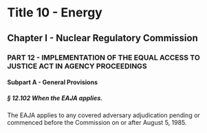 
# Title 10 - Energy
## Chapter I - Nuclear Regulatory Commission
### PART 12 - IMPLEMENTATION OF THE EQUAL ACCESS TO JUSTICE ACT IN AGENCY PROCEEDINGS
#### Subpart A - General Provisions
##### § 12.102 When the EAJA applies.

The EAJA applies to any covered adversary adjudication pending or commenced before the Commission on or after August 5, 1985.
